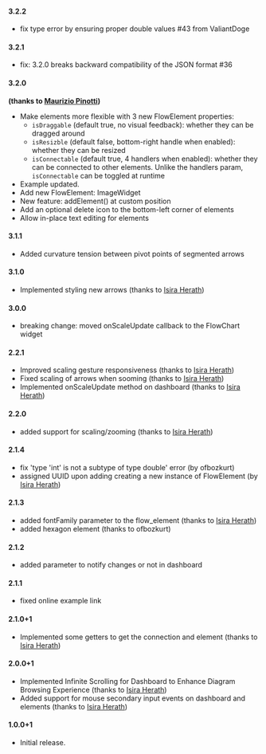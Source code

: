 #### 3.2.2
- fix type error by ensuring proper double values #43 from ValiantDoge

#### 3.2.1
- fix: 3.2.0 breaks backward compatibility of the JSON format #36

#### 3.2.0
**(thanks to [Maurizio Pinotti](https://github.com/mauriziopinotti))**
- Make elements more flexible with 3 new FlowElement properties:
  - `isDraggable` (default true, no visual feedback): whether they can be dragged around
  - `isResizble` (default false, bottom-right handle when enabled): whether they can be resized
  - `isConnectable` (default true, 4 handlers when enabled): whether they can be connected to other elements. Unlike the handlers param, `isConnectable` can be toggled at runtime
- Example updated.
- Add new FlowElement: ImageWidget
- New feature: addElement() at custom position
- Add an optional delete icon to the bottom-left corner of elements
- Allow in-place text editing for elements

#### 3.1.1
* Added curvature tension between pivot points of segmented arrows

#### 3.1.0
* Implemented styling new arrows (thanks to [Isira Herath](https://github.com/SL-Pirate))

#### 3.0.0
* breaking change: moved onScaleUpdate callback to the FlowChart widget

#### 2.2.1
* Improved scaling gesture responsiveness (thanks to [Isira Herath](https://github.com/SL-Pirate))
* Fixed scaling of arrows when sooming (thanks to [Isira Herath](https://github.com/SL-Pirate))
* Implemented onScaleUpdate method on dashboard (thanks to [Isira Herath](https://github.com/SL-Pirate))

#### 2.2.0
* added support for scaling/zooming (thanks to [Isira Herath](https://github.com/SL-Pirate))

#### 2.1.4
* fix 'type 'int' is not a subtype of type double' error (by ofbozkurt)
* assigned UUID upon adding creating a new instance of FlowElement (by [Isira Herath](https://github.com/SL-Pirate))

#### 2.1.3
* added fontFamily parameter to the flow_element (thanks to [Isira Herath](https://github.com/SL-Pirate))
* added hexagon element (thanks to ofbozkurt)

#### 2.1.2
* added parameter to notify changes or not in dashboard

#### 2.1.1
* fixed online example link

#### 2.1.0+1
*  Implemented some getters to get the connection and element (thanks to [Isira Herath](https://github.com/SL-Pirate))

#### 2.0.0+1
* Implemented Infinite Scrolling for Dashboard to Enhance Diagram Browsing Experience (thanks to [Isira Herath](https://github.com/SL-Pirate))
* Added support for mouse secondary input events on dashboard and elements (thanks to [Isira Herath](https://github.com/SL-Pirate))

#### 1.0.0+1

* Initial release.
